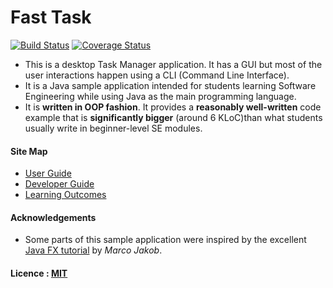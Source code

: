 # Fast Task

[![Build Status](https://travis-ci.org/CS2103JAN2017-F11-B2/main.svg?branch=master)](https://travis-ci.org/CS2103JAN2017-F11-B2/main)
[![Coverage Status](https://coveralls.io/repos/github/CS2103JAN2017-F11-B2/main/badge.svg?branch=master)](https://coveralls.io/github/CS2103JAN2017-F11-B2/main?branch=master)


* This is a desktop Task Manager application. It has a GUI but most of the user interactions happen using
  a CLI (Command Line Interface).
* It is a Java sample application intended for students learning Software Engineering while using Java as
  the main programming language.
* It is **written in OOP fashion**. It provides a **reasonably well-written** code example that is
  **significantly bigger** (around 6 KLoC)than what students usually write in beginner-level SE modules.

#### Site Map
* [User Guide](docs/UserGuide.md)
* [Developer Guide](docs/DeveloperGuide.md)
* [Learning Outcomes](docs/LearningOutcomes.md)

#### Acknowledgements

* Some parts of this sample application were inspired by the excellent
  [Java FX tutorial](http://code.makery.ch/library/javafx-8-tutorial/) by *Marco Jakob*.

#### Licence : [MIT](LICENSE)
